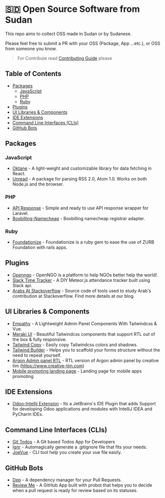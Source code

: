# 🇸🇩 Open Source Software from Sudan
This repo aims to collect OSS made in Sudan or by Sudanese.

Please feel free to submit a PR with your OSS (Package, App ...etc.), or OSS from someone you know.

> For Contribute read [Contributing Guide](contributing.md) please

## Table of Contents

  - [Packages](#packages)
    - [JavaScript](#javascript)
    - [PHP](#php)
    - [Ruby](#ruby)
  - [Plugins](#plugins)
  - [UI Libraries & Components](#ui-libraries--components)
  - [IDE Extensions](#ide-extensions)
  - [Command Line Interfaces (CLIs)](#command-line-interfaces-clis)
  - [GitHub Bots](#github-bots)

## Packages

### JavaScript

- [Oktane](https://github.com/z0al/oktane) - A light-weight and customizable library for data fetching in React.
- [Unread](https://github.com/z0al/unread) - A package for parsing RSS 2.0, Atom 1.0. Works on both Node.js and the browser.

### PHP

- [API Response](https://github.com/obiefy/api-response) - Simple and ready to use API response wrapper for Laravel.
- [Boxbilling-Namecheap](https://github.com/Eptikar-IT-Solutions/boxbilling-namecheap) - Boxbilling namecheap registrar adapter.

### Ruby

- [Foundationize](https://github.com/Eptikar-IT-Solutions/foundationize) - Foundationize is a ruby gem to ease the use of ZURB Foundation with rails apps.


## Plugins

- [Openngo](https://github.com/Eptikar-IT-Solutions/openngo) - OpenNGO is a platform to help NGOs better help the world!.
- [Slack Time Tracker](https://github.com/Eptikar-IT-Solutions/slack-time-tracker) - A DIY Meteor.js attendance tracker built using Slack api.
- [Arabs At Stackoverflow](https://github.com/Eptikar-IT-Solutions/arabs-at-stackoverflow) - Source code of tools used to study Arab's contribution at Stackoverflow. Find more details at our blog.

## UI Libraries & Components

- [Empathy](https://github.com/the94air/empathy) - A Lightweight Admin Panel Components With Tailwindcss & Vue.
- [Meraki UI](https://github.com/merakiui/website) - Beautiful Tailwindcss components that support RTL out of the box & fully responsive.
- [Tailwind Copy](https://github.com/the94air/twcopy) - Easily copy Tailwindcss colors and shadows.
- [Tailwind Builder](https://github.com/Miaababikir/Tailwind-Builder) - Helps you to scaffold your forms structure without the need to repeat yourself.
- [Argon Admin panel RTL](https://owiesnama.github.io/Argon-Admin-panel-RTL/) - RTL version of Argon admin panel  by creative tim (https://www.creative-tim.com)
- [Mobile promoting landing page](https://github.com/owiesnama/LandingPage) - Landing page for mobile apps promoting 
## IDE Extensions

- [Odoo-Intellij Extension](https://github.com/firebitsnet/odoo-intellij) - Its a JetBrains's IDE Plugin that adds Support for developing Odoo applications and modules with IntelliJ IDEA and PyCharm IDEs.

## Command Line Interfaces (CLIs)

- [Git Todos](https://github.com/z0al/git-todos) - A Git based Todos App for Developers
- [Ignr](https://github.com/z0al/ignr) - Automagically generate a .gitignore file that fits your needs.
- [JoeVue](https://github.com/Miaababikir/JoeVue) - CLI tool help you create your vue file easily.

## GitHub Bots

- [Dep](https://probot.github.io/apps/dep/) - A dependency manager for your Pull Requests.
- [Review Me](https://github.com/z0al/probot-review-me) - A GitHub App built with probot that helps you to decide when a pull request is ready for review based on its statuses.
